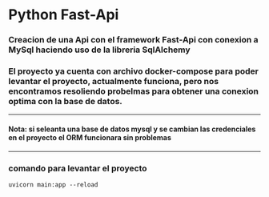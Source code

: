 # Python Fast-Api
### Creacion de una Api con el framework Fast-Api con conexion a MySql haciendo uso de la libreria SqlAlchemy

### El proyecto ya cuenta con archivo docker-compose para poder levantar el proyecto, actualmente funciona, pero nos encontramos resoliendo probelmas para obtener una conexion optima con la base de datos.
---
#### Nota: si seleanta una base de datos mysql y se cambian las credenciales en el proyecto el ORM funcionara sin problemas 
------
### comando para levantar el proyecto

```
uvicorn main:app --reload
```